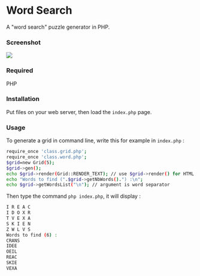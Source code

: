 # Word Search

A "word search" puzzle generator in PHP.

### Screenshot

<img src="http://fr.jeffprod.com/blog/images/2015-02-23-motsmeles.png">

### Required

PHP

### Installation

Put files on your web server, then load the `index.php` page. 

### Usage

To generate a grid in command line, write this for example in `index.php` :

```bash
require_once 'class.grid.php';
require_once 'class.word.php';
$grid=new Grid(5);
$grid->gen();
echo $grid->render(Grid::RENDER_TEXT); // use $grid->render() for HTML output
echo "Words to find (".$grid->getNbWords().") :\n";
echo $grid->getWordsList("\n"); // argument is word separator
```

Then type the command `php index.php`, it will display :

```bash
I R E A C 
I D O X R 
T V E X A 
S K I E N 
Z W L V S 
Words to find (6) :
CRANS
IDEE
OEIL
REAC
SKIE
VEXA
```
    
